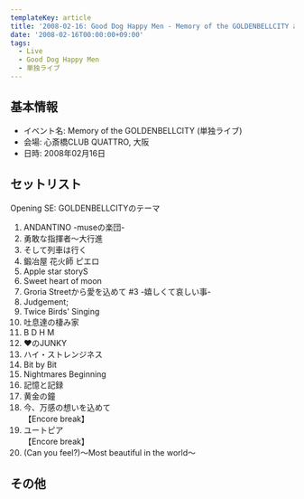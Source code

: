 ```yaml
---
templateKey: article
title: '2008-02-16: Good Dog Happy Men - Memory of the GOLDENBELLCITY at 心斎橋CLUB QUATTRO'
date: '2008-02-16T00:00:00+09:00'
tags:
  - Live
  - Good Dog Happy Men
  - 単独ライブ
---
```

## 基本情報

* イベント名: Memory of the GOLDENBELLCITY (単独ライブ)
* 会場: 心斎橋CLUB QUATTRO, 大阪
* 日時: 2008年02月16日

## セットリスト

Opening SE: GOLDENBELLCITYのテーマ

1. ANDANTINO -museの楽団-
1. 勇敢な指揮者～大行進
1. そして列車は行く
1. 鍛冶屋 花火師 ピエロ
1. Apple star storyS
1. Sweet heart of moon
1. Groria Streetから愛を込めて #3 -嬉しくて哀しい事-
1. Judgement;
1. Twice Birds' Singing
1. 吐息達の棲み家
1. B D H M
1. ♥のJUNKY
1. ハイ・ストレンジネス
1. Bit by Bit
1. Nightmares Beginning
1. 記憶と記録
1. 黄金の鐘
1. 今、万感の想いを込めて<br>
   【Encore break】
1. ユートピア<br>
   【Encore break】
1. (Can you feel?)～Most beautiful in the world～

## その他

